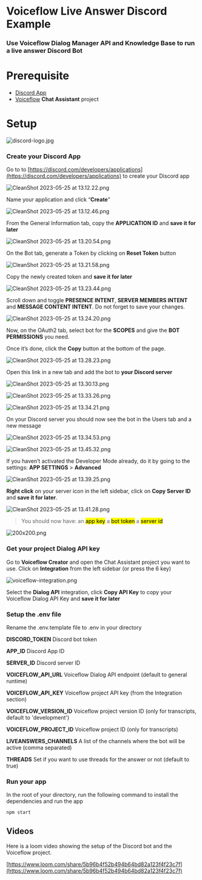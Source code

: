 # Voiceflow Live Answer Discord Example

### Use Voiceflow Dialog Manager API and Knowledge Base to run a live answer Discord Bot

# Prerequisite

- [Discord App](https://discord.com/developers/applications)
- [Voiceflow](https://www.voiceflow.com/) **Chat Assistant** project

# Setup

![discord-logo.jpg](images/discord-logo.jpg)

### Create your Discord App

Go to to [https://discord.com/developers/applications](https://discord.com/developers/applications) to create your Discord app

![CleanShot 2023-05-25 at 13.12.22.png](images/CleanShot_2023-05-25_at_13.12.22.png)

Name your application and click “**Create**”

![CleanShot 2023-05-25 at 13.12.46.png](images/CleanShot_2023-05-25_at_13.12.46.png)

From the General Information tab, copy the **APPLICATION ID** and **save it for later**

![CleanShot 2023-05-25 at 13.20.54.png](images/CleanShot_2023-05-25_at_13.20.54.png)

On the Bot tab, generate a Token by clicking on **Reset Token** button

![CleanShot 2023-05-25 at 13.21.58.png](images/CleanShot_2023-05-25_at_13.21.58.png)

Copy the newly created token and **save it for later**

![CleanShot 2023-05-25 at 13.23.44.png](images/CleanShot_2023-05-25_at_13.23.44.png)

Scroll down and toggle **PRESENCE INTENT**, **SERVER MEMBERS INTENT** and **MESSAGE CONTENT INTENT**. Do not forget to save your changes.

![CleanShot 2023-05-25 at 13.24.20.png](images/CleanShot_2023-05-25_at_13.24.20.png)

Now, on the OAuth2 tab, select bot for the **SCOPES** and give the **BOT PERMISSIONS** you need.

Once it’s done, click the **Copy** button at the bottom of the page.

![CleanShot 2023-05-25 at 13.28.23.png](images/CleanShot_2023-05-25_at_13.28.23.png)



Open this link in a new tab and add the bot to **your Discord server**

![CleanShot 2023-05-25 at 13.30.13.png](images/CleanShot_2023-05-25_at_13.30.13.png)

![CleanShot 2023-05-25 at 13.33.26.png](images/CleanShot_2023-05-25_at_13.33.26.png)

![CleanShot 2023-05-25 at 13.34.21.png](images/CleanShot_2023-05-25_at_13.34.21.png)

On your Discord server you should now see the bot in the Users tab and a new message

![CleanShot 2023-05-25 at 13.34.53.png](images/CleanShot_2023-05-25_at_13.34.53.png)

![CleanShot 2023-05-25 at 13.45.32.png](images/CleanShot_2023-05-25_at_13.45.32.png)

If you haven’t activated the Developer Mode already, do it by going to the settings: **APP SETTINGS** > **Advanced**

![CleanShot 2023-05-25 at 13.39.25.png](images/CleanShot_2023-05-25_at_13.39.25.png)

**Right click** on your server icon in the left sidebar, click on **Copy Server ID** and **save it for later**.

![CleanShot 2023-05-25 at 13.41.28.png](images/CleanShot_2023-05-25_at_13.41.28.png)

> You should now have:
an <mark>app key</mark>
a <mark>bot token</mark>
a <mark>server id</mark>
>

![200x200.png](images/200x200.png)

### Get your project Dialog API key

Go to **Voiceflow Creator** and open the Chat Assistant project you want to use.
Click on **Integration** from the left sidebar (or press the 6 key)


![voiceflow-integration.png](images/voiceflow-integration.png)

Select the **Dialog API** integration, click **Copy API Key** to copy your Voiceflow Dialog API Key and **save it for later**


### Setup the .env file

Rename the .env.template file to .env in your directory


**DISCORD_TOKEN**
Discord bot token

**APP_ID**
Discord App ID

**SERVER_ID**
Discord server ID

**VOICEFLOW_API_URL**
Voiceflow Dialog API endpoint (default to general runtime)

**VOICEFLOW_API_KEY**
Voiceflow project API key (from the Integration section)

**VOICEFLOW_VERSION_ID**
Voiceflow project version ID (only for transcripts, default to 'development')

**VOICEFLOW_PROJECT_ID**
Voiceflow project ID (only for transcripts)

**LIVEANSWERS_CHANNELS**
A list of the channels where the bot will be active (comma separated)

**THREADS**
Set if you want to use threads for the answer or not (default to true)


### Run your app

In the root of your directory, run the following command to install the dependencies and run the app

```bash
npm start
```

## Videos

Here is a loom video showing the setup of the Discord bot and the Voiceflow project.

[https://www.loom.com/share/5b96b4f52b494b64bd82a123f4f23c7f](https://www.loom.com/share/5b96b4f52b494b64bd82a123f4f23c7f)

